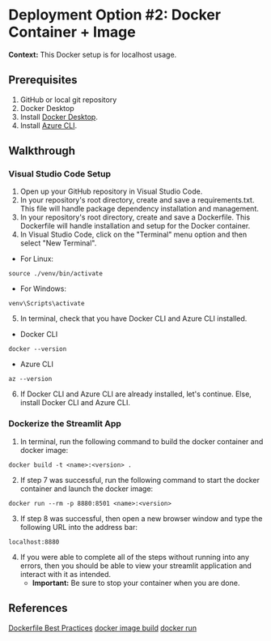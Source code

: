 # Deployment Option #2: Docker Container + Image
**Context:** This Docker setup is for localhost usage.

## Prerequisites
1. GitHub or local git repository
2. Docker Desktop
3. Install [Docker Desktop](https://docs.docker.com/get-docker/).
4. Install [Azure CLI](https://docs.microsoft.com/en-us/cli/azure/install-azure-cli).

## Walkthrough 

### Visual Studio Code Setup
1. Open up your GitHub repository in Visual Studio Code.
2. In your repository's root directory, create and save a requirements.txt. This file will handle package dependency installation and management.
3. In your repository's root directory, create and save a Dockerfile. This Dockerfile will handle installation and setup for the Docker container.
4. In Visual Studio Code, click on the "Terminal" menu option and then select "New Terminal". <br />
- For Linux:
```
source ./venv/bin/activate
```
- For Windows: 
```
venv\Scripts\activate
```
5. In terminal, check that you have Docker CLI and Azure CLI installed. <br />
- Docker CLI
```
docker --version
```
- Azure CLI
```
az --version
```
6. If Docker CLI and Azure CLI are already installed, let's continue. Else, install Docker CLI and Azure CLI.

### Dockerize the Streamlit App
1. In terminal, run the following command to build the docker container and docker image:
```
docker build -t <name>:<version> .
```
2. If step 7 was successful, run the following command to start the docker container and launch the docker image:
```
docker run --rm -p 8880:8501 <name>:<version>
```
3. If step 8 was successful, then open a new browser window and type the following URL into the address bar:
```
localhost:8880
```
4. If you were able to complete all of the steps without running into any errors, then you should be able to view your streamlit application and interact with it as intended.
    - **Important:** Be sure to stop your container when you are done.

## References
[Dockerfile Best Practices](https://docs.docker.com/develop/develop-images/dockerfile_best-practices/)
[docker image build](https://docs.docker.com/engine/reference/commandline/image_build/)
[docker run](https://docs.docker.com/engine/reference/commandline/run/)